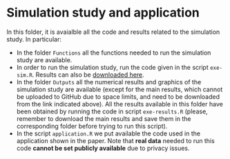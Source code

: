 # Simulation study and application

In this folder, it is avaialble all the code and results related to the simulation study. In particular:

- In the folder `Functions` all the functions needed to run the simulation study are available.
- In order to run the simulation study, run the code given in the script `exe-sim.R`. Results can also be [downloaded here](http://aiparragirre006.quickconnect.to/d/s/tgonhxerYVfZPFffGx60NxzgYZCTDK4J/gi-G5ZCWSziY7JX76ictlBbk4cA-thyh-D7uAkZf6ewo).
- In the folder `Outputs` all the numerical results and graphics of the simulation study are available (except for the main results, which cannot be uploaded to GitHub due to space limits, and need to be downloaded from the link indicated above). All the results available in this folder have been obtained by running the code in script `exe-results.R` (please, remember to download the main results and save them in the corresponding folder before trying to run this script). 
- In the script `application.R` we put available the code used in the application shown in the paper. Note that **real data** needed to run this code **cannot be set publicly available** due to privacy issues.
